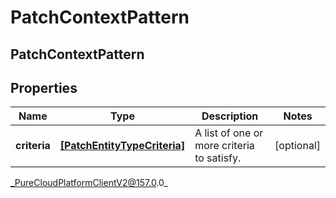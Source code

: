 # PatchContextPattern

## PatchContextPattern

## Properties

|Name | Type | Description | Notes|
|------------ | ------------- | ------------- | -------------|
| **criteria** | [**[PatchEntityTypeCriteria]**](PatchEntityTypeCriteria) | A list of one or more criteria to satisfy. | [optional] |



_PureCloudPlatformClientV2@157.0.0_
